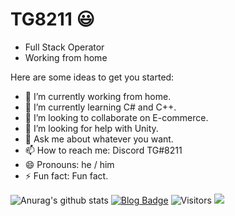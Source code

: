 # TG8211 😃

- Full Stack Operator
- Working from home

Here are some ideas to get you started:

- 🔭 I’m currently working from home.
- 🌱 I’m currently learning C# and C++.
- 👯 I’m looking to collaborate on E-commerce.
- 🤔 I’m looking for help with Unity.
- 💬 Ask me about whatever you want.
- 📫 How to reach me: Discord TG#8211 
- 😄 Pronouns: he / him
- ⚡ Fun fact: Fun fact.

![Anurag's github stats](https://github-readme-stats.vercel.app/api?username=TG8211&show_icons=true)
[![Blog Badge](https://img.shields.io/badge/Website-FF4088?style=flat&labelColor=FF4088&logo=&logoColor=white&link=https://tg-dev.glitch.me/)](https://tg-dev.glitch.me/)
![Visitors](https://visitor-badge.laobi.icu/badge?page_id=TG8211.TG8211)
![](https://komarev.com/ghpvc/?username=TG8211&color=FF4088)
